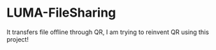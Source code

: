 # LUMA-FileSharing
It transfers file offline through QR, I am trying to reinvent QR using this project!
